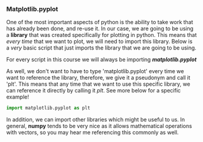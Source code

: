 ### Matplotlib.pyplot

One of the most important aspects of python is the ability to take work that has already been done, and re-use it.  In our case, we are going to be using a **library** that was created specifically for plotting in python.  This means that _every time_ that we want to plot, we will need to import this library.  Below is a _very_ basic script that just imports the library that we are going to be using.

For every script in this course we will always be importing _**matplotlib.pyplot**_


As well, we don't want to have to type 'matplotlib.pyplot' every time we want to reference the library, therefore, we give it a pseudonym and call it 'plt'.  This means that any time that we want to use this specific library, we can reference it directly by calling it _plt_.  See more below for a specific example!



```python
import matplotlib.pyplot as plt

```


In addition, we can import other libraries which might be useful to us.  In general, **numpy** tends to be very nice as it allows mathematical operations with vectors, so you may hear me referencing this commonly as well.
